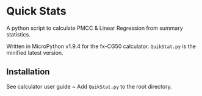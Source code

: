 # Quick Stats

A python script to calculate PMCC & Linear Regression from summary statistics.

Written in MicroPython v1.9.4 for the fx-CG50 calculator. `QuikStat.py` is the minified latest version.

## Installation

See calculator user guide ~ Add `QuikStat.py` to the root directory.
